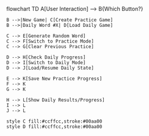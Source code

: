 flowchart TD
    A[User Interaction] --> B{Which Button?}
    
    B -->|New Game| C[Create Practice Game]
    B -->|Daily Word #X| D[Load Daily Game]
    
    C --> E[Generate Random Word]
    C --> F[Switch to Practice Mode]
    C --> G[Clear Previous Practice]
    
    D --> H[Check Daily Progress]
    D --> I[Switch to Daily Mode]
    D --> J[Load/Resume Daily State]
    
    E --> K[Save New Practice Progress]
    F --> K
    G --> K
    
    H --> L[Show Daily Results/Progress]
    I --> L
    J --> L
    
    style C fill:#ccffcc,stroke:#00aa00
    style D fill:#ccffcc,stroke:#00aa00